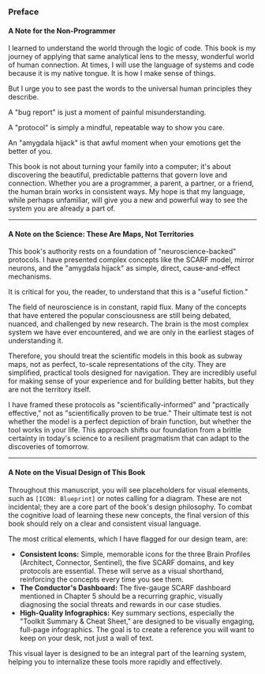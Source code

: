 ### **Preface**

#### **A Note for the Non-Programmer**

I learned to understand the world through the logic of code. This book is my journey of applying that same analytical lens to the messy, wonderful world of human connection. At times, I will use the language of systems and code because it is my native tongue. It is how I make sense of things.

But I urge you to see past the words to the universal human principles they describe.

A "bug report" is just a moment of painful misunderstanding.

A "protocol" is simply a mindful, repeatable way to show you care.

An "amygdala hijack" is that awful moment when your emotions get the better of you.

This book is not about turning your family into a computer; it's about discovering the beautiful, predictable patterns that govern love and connection. Whether you are a programmer, a parent, a partner, or a friend, the human brain works in consistent ways. My hope is that my language, while perhaps unfamiliar, will give you a new and powerful way to see the system you are already a part of.

---

#### **A Note on the Science: These Are Maps, Not Territories**

This book's authority rests on a foundation of "neuroscience-backed" protocols. I have presented complex concepts like the SCARF model, mirror neurons, and the "amygdala hijack" as simple, direct, cause-and-effect mechanisms.

It is critical for you, the reader, to understand that this is a "useful fiction."

The field of neuroscience is in constant, rapid flux. Many of the concepts that have entered the popular consciousness are still being debated, nuanced, and challenged by new research. The brain is the most complex system we have ever encountered, and we are only in the earliest stages of understanding it.

Therefore, you should treat the scientific models in this book as subway maps, not as perfect, to-scale representations of the city. They are simplified, practical tools designed for navigation. They are incredibly useful for making sense of your experience and for building better habits, but they are not the territory itself.

I have framed these protocols as "scientifically-informed" and "practically effective," not as "scientifically proven to be true." Their ultimate test is not whether the model is a perfect depiction of brain function, but whether the tool works in your life. This approach shifts our foundation from a brittle certainty in today's science to a resilient pragmatism that can adapt to the discoveries of tomorrow.

---

#### **A Note on the Visual Design of This Book**

Throughout this manuscript, you will see placeholders for visual elements, such as `[ICON: Blueprint]` or notes calling for a diagram. These are not incidental; they are a core part of the book's design philosophy. To combat the cognitive load of learning these new concepts, the final version of this book should rely on a clear and consistent visual language.

The most critical elements, which I have flagged for our design team, are:
*   **Consistent Icons:** Simple, memorable icons for the three Brain Profiles (Architect, Connector, Sentinel), the five SCARF domains, and key protocols are essential. These will serve as a visual shorthand, reinforcing the concepts every time you see them.
*   **The Conductor's Dashboard:** The five-gauge SCARF dashboard mentioned in Chapter 5 should be a recurring graphic, visually diagnosing the social threats and rewards in our case studies.
*   **High-Quality Infographics:** Key summary sections, especially the "Toolkit Summary & Cheat Sheet," are designed to be visually engaging, full-page infographics. The goal is to create a reference you will want to keep on your desk, not just a wall of text.

This visual layer is designed to be an integral part of the learning system, helping you to internalize these tools more rapidly and effectively.
      